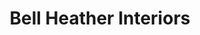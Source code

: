 ---
title: "Bell Heather Interiors"
url: /enniscorthy/bell-heather-interiors/
shop: Raumausstattung
---